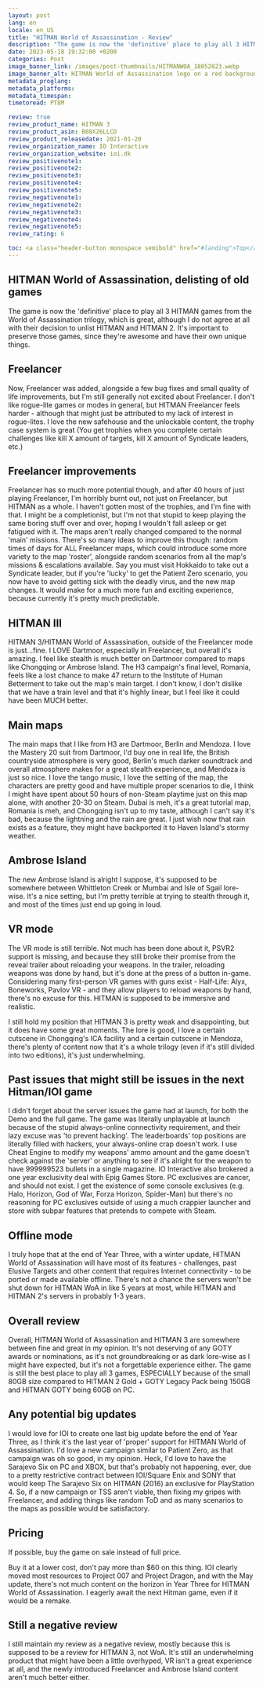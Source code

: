```yaml
---
layout: post
lang: en
locale: en_US
title: "HITMAN World of Assassination - Review"
description: "The game is now the 'definitive' place to play all 3 HITMAN games from the trilogy, which is great, although I do not agree at all with their decision to unlist HITMAN and HITMAN 2."
date: 2023-05-18 19:32:00 +0200
categories: Post
image_banner_link: /images/post-thumbnails/HITMANWOA_18052023.webp
image_banner_alt: HITMAN World of Assassination logo on a red background
metadata_proglang:
metadata_platforms:
metadata_timespan:
timetoread: PT8M

review: true
review_product_name: HITMAN 3
review_product_asin: B08X26LLCD
review_product_releasedate: 2021-01-20
review_organization_name: IO Interactive
review_organization_website: ioi.dk
review_positivenote1: 
review_positivenote2: 
review_positivenote3: 
review_positivenote4: 
review_positivenote5: 
review_negativenote1: 
review_negativenote2: 
review_negativenote3: 
review_negativenote4: 
review_negativenote5: 
review_rating: 6

toc: <a class="header-button monospace semibold" href="#landing">Top</a><br><a class="header-button monospace semibold" href="#hitman-world-of-assassination-delisting-of-old-games">HITMAN World of Assassination, delisting of old games</a><br><a class="header-button monospace semibold" href="#freelancer">Freelancer</a><br><a class="header-button monospace semibold" href="#freelancer-improvements">Freelancer improvements</a><br><a class="header-button monospace semibold" href="#hitman-iii">HITMAN III</a><br><a class="header-button monospace semibold" href="#main-maps">Main maps</a><br><a class="header-button monospace semibold" href="#ambrose-island">Ambrose Island</a><br><a class="header-button monospace semibold" href="#vr-mode">VR mode</a><br><a class="header-button monospace semibold" href="#past-issues-that-might-still-be-issues-in-the-next-hitmanioi-game">Past issues that might still be in the next Hitman/IOI game</a><br><a class="header-button monospace semibold" href="#offline-mode">Offline mode</a><br><a class="header-button monospace semibold" href="#overall-review">Overall review</a><br><a class="header-button monospace semibold" href="#any-potential-big-updates">Any potential big updates</a><br><a class="header-button monospace semibold" href="#pricing">Pricing</a><br><a class="header-button monospace semibold" href="#still-a-negative-review">Still a negative review</a>
---
```


## HITMAN World of Assassination, delisting of old games
The game is now the 'definitive' place to play all 3 HITMAN games from the World of Assassination trilogy, which is great, although I do not agree at all with their decision to unlist HITMAN and HITMAN 2. It's important to preserve those games, since they're awesome and have their own unique things.

## Freelancer
Now, Freelancer was added, alongside a few bug fixes and small quality of life improvements, but I'm still generally not excited about Freelancer. I don't like rogue-lite games or modes in general, but HITMAN Freelancer feels harder - although that might just be attributed to my lack of interest in rogue-lites. I love the new safehouse and the unlockable content, the trophy case system is great (You get trophies when you complete certain challenges like kill X amount of targets, kill X amount of Syndicate leaders, etc.)

## Freelancer improvements
Freelancer has so much more potential though, and after 40 hours of just playing Freelancer, I'm horribly burnt out, not just on Freelancer, but HITMAN as a whole. I haven't gotten most of the trophies, and I'm fine with that. I might be a completionist, but I'm not that stupid to keep playing the same boring stuff over and over, hoping I wouldn't fall asleep or get fatigued with it. The maps aren't really changed compared to the normal 'main' missions. There's so many ideas to improve this though: random times of days for ALL Freelancer maps, which could introduce some more variety to the map 'roster', alongside random scenarios from all the map's missions & escalations available. Say you must visit Hokkaido to take out a Syndicate leader, but if you're 'lucky' to get the Patient Zero scenario, you now have to avoid getting sick with the deadly virus, and the new map changes. It would make for a much more fun and exciting experience, because currently it's pretty much predictable.

## HITMAN III
HITMAN 3/HITMAN World of Assassination, outside of the Freelancer mode is just...fine. I LOVE Dartmoor, especially in Freelancer, but overall it's amazing. I feel like stealth is much better on Dartmoor compared to maps like Chongqing or Ambrose Island. The H3 campaign's final level, Romania, feels like a lost chance to make 47 return to the Institute of Human Betterment to take out the map's main target. I don't know, I don't dislike that we have a train level and that it's highly linear, but I feel like it could have been MUCH better.

## Main maps
The main maps that I like from H3 are Dartmoor, Berlin and Mendoza. I love the Mastery 20 suit from Dartmoor, I'd buy one in real life, the British countryside atmosphere is very good, Berlin's much darker soundtrack and overall atmosphere makes for a great stealth experience, and Mendoza is just so nice. I love the tango music, I love the setting of the map, the characters are pretty good and have multiple proper scenarios to die, I think I might have spent about 50 hours of non-Steam playtime just on this map alone, with another 20-30 on Steam. Dubai is meh, it's a great tutorial map, Romania is meh, and Chongqing isn't up to my taste, although I can't say it's bad, because the lightning and the rain are great. I just wish now that rain exists as a feature, they might have backported it to Haven Island's stormy weather.

## Ambrose Island
The new Ambrose Island is alright I suppose, it's supposed to be somewhere between Whittleton Creek or Mumbai and Isle of Sgail lore-wise. It's a nice setting, but I'm pretty terrible at trying to stealth through it, and most of the times just end up going in loud.

## VR mode
The VR mode is still terrible. Not much has been done about it, PSVR2 support is missing, and because they still broke their promise from the reveal trailer about reloading your weapons. In the trailer, reloading weapons was done by hand, but it's done at the press of a button in-game. Considering many first-person VR games with guns exist - Half-Life: Alyx, Boneworks, Pavlov VR - and they allow players to reload weapons by hand, there's no excuse for this. HITMAN is supposed to be immersive and realistic.

I still hold my position that HITMAN 3 is pretty weak and disappointing, but it does have some great moments. The lore is good, I love a certain cutscene in Chongqing's ICA facility and a certain cutscene in Mendoza, there's plenty of content now that it's a whole trilogy (even if it's still divided into two editions), it's just underwhelming.

## Past issues that might still be issues in the next Hitman/IOI game
I didn't forget about the server issues the game had at launch, for both the Demo and the full game. The game was literally unplayable at launch because of the stupid always-online connectivity requirement, and their lazy excuse was 'to prevent hacking'. The leaderboards' top positions are literally filled with hackers, your always-online crap doesn't work. I use Cheat Engine to modify my weapons' ammo amount and the game doesn't check against the 'server' or anything to see if it's alright for the weapon to have 999999523 bullets in a single magazine. IO Interactive also brokered a one year exclusivity deal with Epig Games Store. PC exclusives are cancer, and should not exist. I get the existence of some console exclusives (e.g. Halo, Horizon, God of War, Forza Horizon, Spider-Man) but there's no reasoning for PC exclusives outside of using a much crappier launcher and store with subpar features that pretends to compete with Steam.

## Offline mode
I truly hope that at the end of Year Three, with a winter update, HITMAN World of Assassination will have most of its features - challenges, past Elusive Targets and other content that requires Internet connectivity - to be ported or made available offline. There's not a chance the servers won't be shut down for HITMAN WoA in like 5 years at most, while HITMAN and HITMAN 2's servers in probably 1-3 years.

## Overall review
Overall, HITMAN World of Assassination and HITMAN 3 are somewhere between fine and great in my opinion. It's not deserving of any GOTY awards or nominations, as it's not groundbreaking or as dark lore-wise as I might have expected, but it's not a forgettable experience either. The game is still the best place to play all 3 games, ESPECIALLY because of the small 80GB size compared to HITMAN 2 Gold + GOTY Legacy Pack being 150GB and HITMAN GOTY being 60GB on PC.

## Any potential big updates
I would love for IOI to create one last big update before the end of Year Three, as I think it's the last year of 'proper' support for HITMAN World of Assassination. I'd love a new campaign similar to Patient Zero, as that campaign was oh so good, in my opinion. Heck, I'd love to have the Sarajevo Six on PC and XBOX, but that's probably not happening, ever, due to a pretty restrictive contract between IOI/Square Enix and SONY that would keep The Sarajevo Six on HITMAN (2016) an exclusive for PlayStation 4. So, if a new campaign or TSS aren't viable, then fixing my gripes with Freelancer, and adding things like random ToD and as many scenarios to the maps as possible would be satisfactory.

## Pricing
If possible, buy the game on sale instead of full price.

Buy it at a lower cost, don't pay more than $60 on this thing. IOI clearly moved most resources to Project 007 and Project Dragon, and with the May update, there's not much content on the horizon in Year Three for HITMAN World of Assassination. I eagerly await the next Hitman game, even if it would be a remake.

## Still a negative review
I still maintain my review as a negative review, mostly because this is supposed to be a review for HITMAN 3, not WoA. It's still an underwhelming product that might have been a little overhyped, VR isn't a great experience at all, and the newly introduced Freelancer and Ambrose Island content aren't much better either. 
